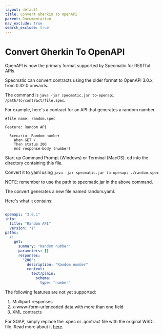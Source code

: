 ```yaml
---
layout: default
title: Convert Gherkin To OpenAPI
parent: Documentation
nav_exclude: true
search_exclude: true
---
```

Convert Gherkin To OpenAPI
==========================

OpenAPI is now the primary format supported by Specmatic for RESTful APIs.

Specmatic can convert contracts using the older format to OpenAPI 3.0.x, from 0.32.0 onwards.

The command is `java -jar specmatic.jar to-openapi /path/to/contract/file.spec`.

For example, here's a contract for an API that generates a random number.

```gherkin
#file name: random.spec

Feature: Random API

  Scenario: Random number
    When GET /
    Then status 200
    And response-body (number)
```

Start up Command Prompt (Windows) or Terminal (MacOS). cd into the directory containing this file.

Convert it to yaml using `java -jar specmatic.jar to-openapi ./random.spec`

NOTE: remember to use the path to specmatic.jar in the above command.

The convert generates a new file named random.yaml.

Here's what it contains:

```yaml
---
openapi: "3.0.1"
info:
  title: "Random API"
  version: "1"
paths:
  /:
    get:
      summary: "Random number"
      parameters: []
      responses:
        "200":
          description: "Random number"
          content:
            text/plain:
              schema:
                type: "number"
```

The following features are not yet supported:
1. Multipart responses
2. x-www-form-urlencoded data with more than one field
3. XML contracts

For SOAP, simply replace the .spec or .qontract file with the original WSDL file. Read more about it [here](/documentation/authoring_contracts.html#importing-a-wsdl-file).
